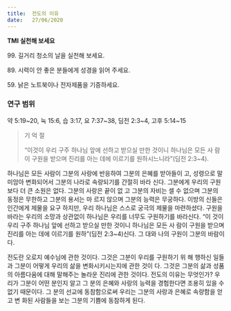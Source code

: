 ```yaml
---
title:  전도의 이유
date:   27/06/2020
---
```


**TMI 실천해 보세요**

99\. 길거리 청소의 날을 실천해 보세요.

89\. 시력이 안 좋은 분들에게 성경을 읽어 주세요.

59\. 낡은 노트북이나 전자제품을 기증하세요.

### 연구 범위
약 5:19~20, 눅 15:6, 습 3:17, 요 7:37~38, 딤전 2:3~4, 고후 5:14~15

> <p>기 억 절</p>
> “이것이 우리 구주 하나님 앞에 선하고 받으실 만한 것이니 하나님은 모든 사 람이 구원을 받으며 진리를 아는 데에 이르기를 원하시느니라”(딤전 2:3~4).

하나님은 모든 사람이 그분의 사랑에 반응하여 그분의 은혜를 받아들이 고, 성령으로 말미암아 변화되어서 그분의 나라로 속량되기를 간절히 바라 신다. 그분에게 우리의 구원보다 더 큰 소원은 없다. 그분의 사랑은 끝이 없 고 그분의 자비는 셀 수 없으며 그분의 동정은 무한하고 그분의 용서는 마 르지 않으며 그분의 능력은 무궁하다. 이방의 신들은 인간에게 제물을 요구 하지만, 우리 하나님은 스스로 궁극의 제물을 마련하셨다. 구원을 바라는 우리의 소망과 상관없이 하나님은 우리를 너무도 구원하기를 바라신다. “이 것이 우리 구주 하나님 앞에 선하고 받으실 만한 것이니 하나님은 모든 사 람이 구원을 받으며 진리를 아는 데에 이르기를 원하”(딤전 2:3~4)신다. 그 대와 나의 구원이 그분의 바람이다.

전도란 오로지 예수님에 관한 것이다. 그것은 그분이 우리를 구원하기 위 해 행하신 일들과 그분이 어떻게 우리의 삶을 변화시키시는지에 관한 것이 다. 그것은 그분의 삶과 성품의 아름다움에 대해 말해주는 놀라운 진리에 관한 것이다. 전도의 이유는 무엇인가? 우리가 그분이 어떤 분인지 알고 그 분의 은혜와 사랑의 능력을 경험한다면 조용히 있을 수 없기 때문이다. 그 분의 선교에 동참함으로써 우리는 그분의 사랑과 은혜로 속량함을 얻고 변 화된 사람들을 보는 그분의 기쁨에 동참하게 된다.